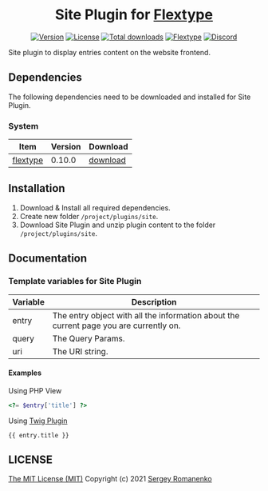 <h1 align="center">Site Plugin for <a href="https://awilum.github.io/flextype/">Flextype</a></h1>

<p align="center">
<a href="https://github.com/flextype-plugins/site/releases"><img alt="Version" src="https://img.shields.io/github/release/flextype-plugins/site.svg?label=version&color=black"></a> <a href="https://github.com/flextype-plugins/site"><img src="https://img.shields.io/badge/license-MIT-blue.svg?color=black" alt="License"></a> <a href="https://github.com/flextype-plugins/site"><img src="https://img.shields.io/github/downloads/flextype-plugins/site/total.svg?color=black" alt="Total downloads"></a> <a href="https://github.com/flextype/flextype"><img src="https://img.shields.io/badge/Flextype-0.10.0-green.svg" alt="Flextype"></a> <a href=""><img src="https://img.shields.io/discord/423097982498635778.svg?logo=discord&color=black&label=Discord%20Chat" alt="Discord"></a>
</p>

Site plugin to display entries content on the website frontend.

## Dependencies

The following dependencies need to be downloaded and installed for Site Plugin.

### System

| Item | Version | Download |
|---|---|---|
| [flextype](https://github.com/flextype/flextype) | 0.10.0 | [download](https://github.com/flextype/flextype/releases) |

## Installation

1. Download & Install all required dependencies.
2. Create new folder `/project/plugins/site`.
3. Download Site Plugin and unzip plugin content to the folder `/project/plugins/site`.

## Documentation

### Template variables for Site Plugin

| Variable | Description |
|---|---|
| entry | The entry object with all the information about the current page you are currently on. |
| query | The Query Params. |
| uri | The URI string. |

#### Examples

Using PHP View
```php
<?= $entry['title'] ?>
```

Using [Twig Plugin](https://github.com/flextype-plugins/twig)
```twig
{{ entry.title }}
```

## LICENSE
[The MIT License (MIT)](https://github.com/flextype-plugins/site/blob/master/LICENSE.txt)
Copyright (c) 2021 [Sergey Romanenko](https://github.com/Awilum)
